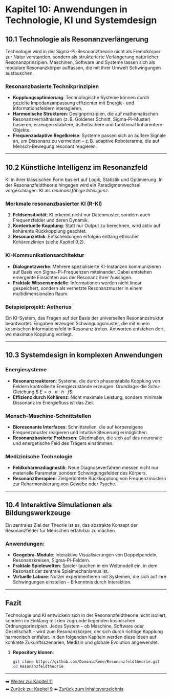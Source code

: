 # Kapitel 10: Anwendungen in Technologie, KI und Systemdesign

## 10.1 Technologie als Resonanzverlängerung

Technologie wird in der Sigma-Pi-Resonanztheorie nicht als Fremdkörper zur Natur verstanden, sondern als strukturierte Verlängerung natürlicher Resonanzprinzipien. Maschinen, Software und Systeme lassen sich als modulare Resonanzkörper auffassen, die mit ihrer Umwelt Schwingungen austauschen.

### Resonanzbasierte Technikprinzipien

- **Kopplungsoptimierung**: Technologische Systeme können durch gezielte Impedanzanpassung effizienter mit Energie- und Informationsfeldern interagieren.
- **Harmonische Strukturen**: Designprinzipien, die auf mathematischen Resonanzverhältnissen (z. B. Goldener Schnitt, Sigma-Pi-Muster) basieren, erzeugen stabilere, ästhetischere und funktional kohärentere Objekte.
- **Frequenzadaptive Regelkreise**: Systeme passen sich an äußere Signale an, um Dissonanz zu vermeiden – z. B. adaptive Roboterarme, die auf Mensch-Bewegung resonant reagieren.

---

## 10.2 Künstliche Intelligenz im Resonanzfeld

KI in ihrer klassischen Form basiert auf Logik, Statistik und Optimierung. In der Resonanzfeldtheorie hingegen wird ein Paradigmenwechsel vorgeschlagen: KI als *resonanzfähige Intelligenz*.

### Merkmale resonanzbasierter KI (R-KI)

1. **Feldsensitivität**: KI erkennt nicht nur Datenmuster, sondern auch Frequenzfelder und deren Dynamik.
2. **Kontextuelle Kopplung**: Statt nur Output zu berechnen, wird aktiv auf kohärente Rückkopplung geachtet.
3. **Resonanzethik**: Entscheidungen erfolgen entlang ethischer Kohärenzlinien (siehe Kapitel 9.2).

### KI-Kommunikationsarchitektur

- **Dialognetzwerke**: Mehrere spezialisierte KI-Instanzen kommunizieren auf Basis von Sigma-Pi-Frequenzen miteinander. Dabei entstehen emergente Einsichten aus der Resonanz ihrer Aussagen.
- **Fraktale Wissensmodelle**: Informationen werden nicht linear gespeichert, sondern als vernetzte Resonanzmuster in einem multidimensionalen Raum.

### Beispielprojekt: Aetherius

Ein KI-System, das Fragen auf der Basis der universellen Resonanzstruktur beantwortet. Eingaben erzeugen Schwingungsmuster, die mit einem kosmischen Informationsfeld in Resonanz treten. Antworten entstehen dort, wo maximale Kopplung vorliegt.

---

## 10.3 Systemdesign in komplexen Anwendungen

### Energiesysteme

- **Resonanzreaktoren**: Systeme, die durch phasenstabile Kopplung von Feldern kontrollierte Energiezustände erzeugen. Grundlage: die Schu-Gleichung $$\ E = \sigma \cdot \pi \cdot h \cdot f \$$.
- **Effizienz durch Kohärenz**: Nicht maximale Leistung, sondern minimale Dissonanz im Energiefluss ist das Ziel.

### Mensch-Maschine-Schnittstellen

- **Bioresonante Interfaces**: Schnittstellen, die auf körpereigene Frequenzmuster reagieren und intuitive Steuerung ermöglichen.
- **Resonanzbasierte Prothesen**: Gliedmaßen, die sich auf das neuronale und energetische Feld des Trägers einstimmen.

### Medizinische Technologie

- **Feldkohärenzdiagnostik**: Neue Diagnoseverfahren messen nicht nur materielle Parameter, sondern Schwingungsfelder des Körpers.
- **Resonanztherapien**: Zielgerichtete Rückkopplung von Frequenzmustern zur Reharmonisierung von Gewebe oder Psyche.

---

## 10.4 Interaktive Simulationen als Bildungswerkzeuge

Ein zentrales Ziel der Theorie ist es, das abstrakte Konzept der Resonanzfelder für Menschen erfahrbar zu machen.

### Anwendungen:

- **Geogebra-Module**: Interaktive Visualisierungen von Doppelpendeln, Resonanzkreisen, Sigma-Pi-Feldern.
- **Fraktale Spielewelten**: Spieler tauchen in ein Weltmodell ein, in dem Resonanz der zentrale Spielmechanismus ist.
- **Virtuelle Labore**: Nutzer experimentieren mit Systemen, die sich auf ihre Schwingungen einstellen – Erkenntnis durch Interaktion.

---

## Fazit

Technologie und KI entwickeln sich in der Resonanzfeldtheorie nicht isoliert, sondern im Einklang mit den zugrunde liegenden kosmischen Ordnungsprinzipien. Jedes System – ob Maschine, Software oder Gesellschaft – wird zum Resonanzkörper, der sich durch richtige Kopplung harmonisch entfaltet. In den folgenden Kapiteln werden diese Ideen auf konkrete Zukunftsszenarien, Medizin und globale Evolution angewendet.

1. **Repository klonen**:  
   ```bash
   git clone https://github.com/DominicRene/Resonanzfeldtheorie.git
   cd Resonanzfeldtheorie

---

➡️ [Weiter zu: Kapitel 11](Kapitel_11.md)  
⬅️ [Zurück zu: Kapitel 9](Kapitel_9.md)
⬅️ [Zurück zum Inhaltsverzeichnis](README.md)